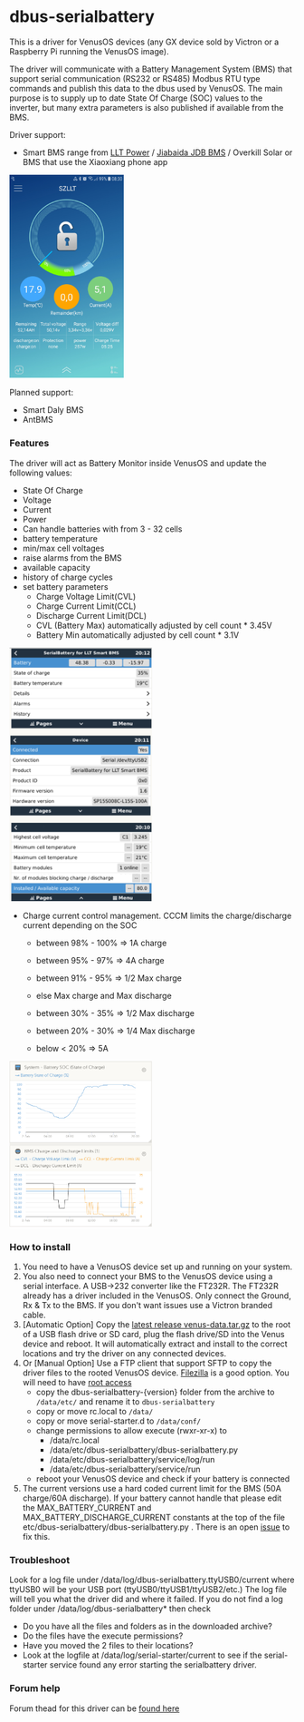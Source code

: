 # dbus-serialbattery
This is a driver for VenusOS devices (any GX device sold by Victron or a Raspberry Pi running the VenusOS image). 

The driver will communicate with a Battery Management System (BMS) that support serial communication (RS232 or RS485) 
Modbus RTU type commands and publish this data to the dbus used by VenusOS. The main purpose is to supply up to date State Of Charge (SOC) values
to the inverter, but many extra parameters is also published if available from the BMS.

Driver support:
 * Smart BMS range from [LLT Power](https://www.lithiumbatterypcb.com/product-instructionev-battery-pcb-boardev-battery-pcb-board/ev-battery-pcb-board/smart-bms-of-power-battery/) / [Jiabaida JDB BMS](https://dgjbd.en.alibaba.com/) / Overkill Solar or BMS that use the Xiaoxiang phone app
<img src="images/Android_xiaoxiang.jpg" alt="Xiaoxian app" width="40%" height="40%">

Planned support:
 * Smart Daly BMS
 * AntBMS

### Features
The driver will act as Battery Monitor inside VenusOS and update the following values:
* State Of Charge
* Voltage
* Current 
* Power
* Can handle batteries with from 3 - 32 cells
* battery temperature
* min/max cell voltages
* raise alarms from the BMS
* available capacity
* history of charge cycles
* set battery parameters
    - Charge Voltage Limit(CVL)
    - Charge Current Limit(CCL)
    - Discharge Current Limit(DCL)
    - CVL (Battery Max) automatically adjusted by cell count * 3.45V
    - Battery Min automatically adjusted by cell count * 3.1V
<img src="images/GXvalues.png" alt="VenusOS values" width="50%" height="50%">
  
* Charge current control management.
  CCCM limits the charge/discharge current depending on the SOC
    - between 98% - 100% => 1A charge
    - between 95% - 97% => 4A charge
    - between 91% - 95% => 1/2 Max charge
    - else Max charge and Max discharge
      
    - between 30% - 35% => 1/2 Max discharge
    - between 20% - 30% => 1/4 Max discharge
    - below < 20% => 5A

<img src="images/VRMChargeLimits.png" alt="VenusOS values" width="50%" height="50%">

### How to install
1. You need to have a VenusOS device set up and running on your system.
2. You also need to connect your BMS to the VenusOS device using a serial interface. A USB->232 converter like the FT232R. The FT232R already has a driver included in the VenusOS. Only connect the Ground, Rx & Tx to the BMS. If you don't want issues use a Victron branded cable.
3. [Automatic Option] Copy the [latest release venus-data.tar.gz](https://github.com/Louisvdw/dbus-serialbattery/releases) to the root of a USB flash drive or SD card, plug the flash drive/SD into the Venus device and reboot. It will automatically extract and install to the correct locations and try the driver on any connected devices.  
4. Or [Manual Option] Use a FTP client that support SFTP to copy the driver files to the rooted VenusOS device. [Filezilla](https://filezilla-project.org/) is a good option. You will need to have [root access](https://www.victronenergy.com/live/ccgx:root_access)
   - copy the dbus-serialbattery-{version} folder from the archive to `/data/etc/` and rename it to `dbus-serialbattery`
   - copy or move rc.local to `/data/`
   - copy or move serial-starter.d to `/data/conf/`
   - change permissions to allow execute (rwxr-xr-x) to 
      - /data/rc.local 
      - /data/etc/dbus-serialbattery/dbus-serialbattery.py
      - /data/etc/dbus-serialbattery/service/log/run
      - /data/etc/dbus-serialbattery/service/run
   - reboot your VenusOS device and check if your battery is connected
5. The current versions use a hard coded current limit for the BMS (50A charge/60A discharge). If your battery cannot handle that please edit the MAX_BATTERY_CURRENT and MAX_BATTERY_DISCHARGE_CURRENT constants at the top of the file etc/dbus-serialbattery/dbus-serialbattery.py . There is an open [issue](https://github.com/Louisvdw/dbus-serialbattery/issues/4) to fix this. 

### Troubleshoot
Look for a log file under /data/log/dbus-serialbattery.ttyUSB0/current where ttyUSB0 will be your USB port (ttyUSB0/ttyUSB1/ttyUSB2/etc.)
The log file will tell you what the driver did and where it failed.
If you do not find a log folder under /data/log/dbus-serialbattery* then check
   - Do you have all the files and folders as in the downloaded archive?
   - Do the files have the execute permissions?
   - Have you moved the 2 files to their locations?
   - Look at the logfile at /data/log/serial-starter/current to see if the serial-starter service found any error starting the serialbattery driver.

### Forum help
Forum thead for this driver can be [found here](https://energytalk.co.za/t/diy-serial-battery-driver-for-victron-gx/80)
